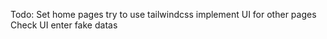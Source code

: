 Todo:
  Set home pages
  try to use tailwindcss
  implement UI for other pages
  Check UI
  enter fake datas
